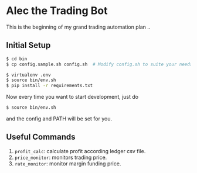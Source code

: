 Alec the Trading Bot
====================

This is the beginning of my grand trading automation plan ..

Initial Setup
-------------

```bash
$ cd bin
$ cp config.sample.sh config.sh  # Modify config.sh to suite your needs

$ virtualenv .env
$ source bin/env.sh
$ pip install -r requirements.txt
```

Now every time you want to start development, just do

```bash
$ source bin/env.sh
```

and the config and PATH will be set for you.

Useful Commands
---------------

1. `profit_calc`: calculate profit according ledger csv file.
2. `price_monitor`: monitors trading price.
3. `rate_monitor`: monitor margin funding price.

